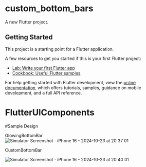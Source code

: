 # custom_bottom_bars

A new Flutter project.

## Getting Started

This project is a starting point for a Flutter application.

A few resources to get you started if this is your first Flutter project:

- [Lab: Write your first Flutter app](https://docs.flutter.dev/get-started/codelab)
- [Cookbook: Useful Flutter samples](https://docs.flutter.dev/cookbook)

For help getting started with Flutter development, view the
[online documentation](https://docs.flutter.dev/), which offers tutorials,
samples, guidance on mobile development, and a full API reference.
# FlutterUIComponents

#Sample Design

GlowingBottomBar
![Simulator Screenshot - iPhone 16 - 2024-10-23 at 20 37 01](https://github.com/user-attachments/assets/a2017a50-5453-4a2e-a33c-47cb1b91c73b)

CustomBottomBar

![Simulator Screenshot - iPhone 16 - 2024-10-23 at 20 40 01](https://github.com/user-attachments/assets/942a4938-d49e-4046-89f3-99d0ee07768a)

